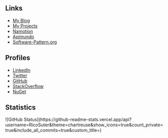 <h2>Links</h2>
<ul>
   <li><a href="https://blog.rsuter.com">My Blog</a></li>
   <li><a href="https://blog.rsuter.com/projects">My Projects</a></li>
   <li><a href="https://namotion.com">Namotion</a></li>
   <li><a href="https://apimundo.com">Apimundo</a></li>
   <li><a href="http://software-pattern.org">Software-Pattern.org</a></li>
</ul>

<h2>Profiles</h2>
<ul>
   <li><a href="http://ch.linkedin.com/pub/rico-suter/3a/87a/784">LinkedIn</a></li>
   <li><a href="http://twitter.com/RicoSuter">Twitter</a></li>
   <li><a href="https://github.com/RicoSuter">GitHub</a></li>
   <li><a href="http://stackoverflow.com/users/876814/rico-suter">StackOverflow</a></li>
   <li><a href="https://www.nuget.org/profiles/rsuter">NuGet</a></li>
</ul>

<h2>Statistics</h2>
![GitHub Status](https://github-readme-stats.vercel.app/api?username=RicoSuter&theme=chartreuse&show_icons=true&count_private=true&include_all_commits=true&custom_title=)
